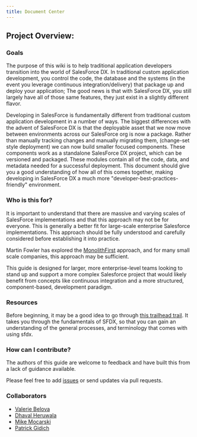 ```yaml
---
title: Document Center
---
```


## Project Overview: 

### Goals

The purpose of this wiki is to help traditional application developers transition into the world of SalesForce DX.  In traditional custom application development, you control the code, the database and the systems (in the event you leverage continuous integration/delivery) that package up and deploy your application; The good news is that with SalesForce DX, you still largely have all of those same features, they just exist in a slightly different flavor. 

Developing in SalesForce is fundamentally different from traditional custom application development in a number of ways. The biggest differences with the advent of SalesForce DX is that the deployable asset that we now move between environments across our SalesForce org is now a package. Rather than manually tracking changes and manually migrating them, (change-set style deployment) we can now build smaller focused components. These components work as a standalone SalesForce DX project, which can be versioned and packaged. These modules contain all of the code, data, and metadata needed for a successful deployment. This document should give you a good understanding of how all of this comes together, making developing in SalesForce DX a much more "developer-best-practices-friendly" environment.

### Who is this for?
It is important to understand that there are massive and varying scales of SalesForce implementations and that this approach may not be for everyone.  This is generally a better fit for large-scale enterprise Salesforce implementations. This approach should be fully understood and carefully considered before establishing it into practice. 

Martin Fowler has explored the [MonolithFirst](https://martinfowler.com/bliki/MonolithFirst.html) approach, and for many small scale companies, this approach may be sufficient. 

This guide is designed for larger, more enterprise-level teams looking to stand up and support a more complex Salesforce project that would likely benefit from concepts like continuous integration and a more structured, component-based, development paradigm.

### Resources
Before beginning, it may be a good idea to go through [this trailhead trail](https://trailhead.salesforce.com/content/learn/trails/sfdx_get_started). It takes you through the fundamentals of SFDX, so that you can gain an understanding of the general processes, and terminology that comes with using sfdx.

### How can I contribute?
The authors of this guide are welcome to feedback and have built this from a lack of guidance available.

Please feel free to add [issues](https://github.com/ECFMG/salesforce-unlocked-packages-guide/issues) or send updates via pull requests.



### Collaborators
* [Valerie Belova](https://github.com/valbelova)
* [Dhaval Heruwala](https://github.com/heruwala)
* [Mike Mocarski](https://github.com/mmocarski72)
* [Patrick Gidich](https://github.com/gidich)
